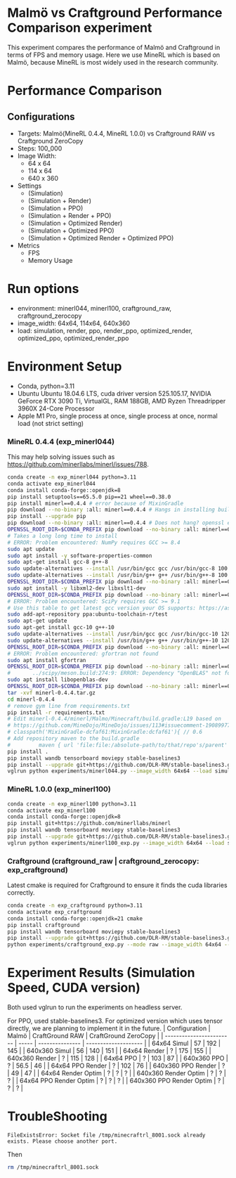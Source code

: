 # Malmö vs Craftground Performance Comparison experiment
This experiment compares the performance of Malmö and Craftground in terms of FPS and memory usage. Here we use MineRL which is based on Malmö, because MineRL is most widely used in the research community.

# Performance Comparison
## Configurations
- Targets: Malmö(MineRL 0.4.4, MineRL 1.0.0) vs Craftground RAW vs Craftground ZeroCopy
- Steps: 100_000
- Image Width:
    - 64 x 64
    - 114 x 64
    - 640 x 360
- Settings
    - (Simulation)
    - (Simulation + Render)
    - (Simulation + PPO)
    - (Simulation + Render + PPO)
    - (Simulation + Optimized Render)
    - (Simulation + Optimized PPO)
    - (Simulation + Optimized Render + Optimized PPO)
- Metrics
    - FPS
    - Memory Usage


# Run options
- environment: minerl044, minerl100, craftground_raw, craftground_zerocopy
- image_width: 64x64, 114x64, 640x360
- load: simulation, render, ppo, render_ppo, optimized_render, optimized_ppo, optimized_render_ppo

# Environment Setup
- Conda, python=3.11
- Ubuntu Ubuntu 18.04.6 LTS, cuda driver version 525.105.17, NVIDIA GeForce RTX 3090 Ti, VirtualGL, RAM 188GB, AMD Ryzen Threadripper 3960X 24-Core Processor
- Apple M1 Pro, single process at once,  single process at once, normal load (not strict setting)

### MineRL 0.4.4 (exp_minerl044)
This may help solving issues such as https://github.com/minerllabs/minerl/issues/788.
```bash
conda create -n exp_minerl044 python=3.11
conda activate exp_minerl044
conda install conda-forge::openjdk=8 
pip install setuptools==65.5.0 pip==21 wheel==0.38.0
pip install minerl==0.4.4 # error because of MixinGradle
pip download --no-binary :all: minerl==0.4.4 # Hangs in installing build dependencies
pip install --upgrade pip
pip download --no-binary :all: minerl==0.4.4 # Does not hang? openssl error
OPENSSL_ROOT_DIR=$CONDA_PREFIX pip download --no-binary :all: minerl==0.4.4
# Takes a long long time to install
# ERROR: Problem encountered: NumPy requires GCC >= 8.4
sudo apt update
sudo apt install -y software-properties-common
sudo apt-get install gcc-8 g++-8
sudo update-alternatives --install /usr/bin/gcc gcc /usr/bin/gcc-8 100
sudo update-alternatives --install /usr/bin/g++ g++ /usr/bin/g++-8 100
OPENSSL_ROOT_DIR=$CONDA_PREFIX pip download --no-binary :all: minerl==0.4.4
sudo apt install -y libxml2-dev libxslt1-dev
OPENSSL_ROOT_DIR=$CONDA_PREFIX pip download --no-binary :all: minerl==0.4.4
# ERROR: Problem encountered: SciPy requires GCC >= 9.1
# Use this table to get latest gcc version your OS supports: https://askubuntu.com/a/1163021/901082
sudo add-apt-repository ppa:ubuntu-toolchain-r/test
sudo apt-get update
sudo apt-get install gcc-10 g++-10
sudo update-alternatives --install /usr/bin/gcc gcc /usr/bin/gcc-10 120
sudo update-alternatives --install /usr/bin/g++ g++ /usr/bin/g++-10 120
OPENSSL_ROOT_DIR=$CONDA_PREFIX pip download --no-binary :all: minerl==0.4.4
# ERROR: Problem encountered: gfortran not found
sudo apt install gfortran
OPENSSL_ROOT_DIR=$CONDA_PREFIX pip download --no-binary :all: minerl==0.4.4
#       ../scipy/meson.build:274:9: ERROR: Dependency "OpenBLAS" not found, tried pkgconfig and cmake
sudo apt install libopenblas-dev
OPENSSL_ROOT_DIR=$CONDA_PREFIX pip download --no-binary :all: minerl==0.4.4
tar -xvf minerl-0.4.4.tar.gz
cd minerl-0.4.4
# remove gym line from requirements.txt
pip install -r requirements.txt
# Edit minerl-0.4.4/minerl/Malmo/Minecraft/build.gradle:L19 based on
# https://github.com/MineDojo/MineDojo/issues/113#issuecomment-1908997704
# classpath('MixinGradle-dcfaf61:MixinGradle:dcfaf61'){ // 0.6
# Add repository maven to the build.gradle
#         maven { url 'file:file:/absolute-path/to/that/repo's/parent' }
pip install .
pip install wandb tensorboard moviepy stable-baselines3
pip install --upgrade git+https://github.com/DLR-RM/stable-baselines3.git # To ensure correct video rendering
vglrun python experiments/minerl044.py --image_width 64x64 --load simulation
```

### MineRL 1.0.0 (exp_minerl100)
```bash
conda create -n exp_minerl100 python=3.11
conda activate exp_minerl100
conda install conda-forge::openjdk=8
pip install git+https://github.com/minerllabs/minerl
pip install wandb tensorboard moviepy stable-baselines3
pip install --upgrade git+https://github.com/DLR-RM/stable-baselines3.git # To ensure correct video rendering
vglrun python experiments/minerl100_exp.py --image_width 64x64 --load simulation
```

### Craftground (craftground_raw | craftground_zerocopy: exp_craftground)
Latest cmake is required for Craftground to ensure it finds the cuda libraries correctly.
```bash
conda create -n exp_craftground python=3.11
conda activate exp_craftground
conda install conda-forge::openjdk=21 cmake
pip install craftground
pip install wandb tensorboard moviepy stable-baselines3
pip install --upgrade git+https://github.com/DLR-RM/stable-baselines3.git # To ensure correct video rendering
python experiments/craftground_exp.py --mode raw --image_width 64x64 --load simulation
```

# Experiment Results (Simulation Speed, CUDA version)
Both used vglrun to run the experiments on headless server.

For PPO, used stable-baselines3. For optimized version which uses tensor directly, we are planning to implement it in the future.
| Configuration            | Malmö | CraftGround RAW | CraftGround ZeroCopy |
| ------------------------ | ----- | --------------- | -------------------- |
| 64x64 Simul              | 57    | 192             | 145                  |
| 640x360 Simul            | 56    | 140             | 151                  |
| 64x64 Render             | ?     | 175             | 155                  |
| 640x360 Render           | ?     | 115             | 128                  |
| 64x64 PPO                | ?     | 103             | 87                   |
| 640x360 PPO              | ?     | 56.5            | 46                   |
| 64x64 PPO Render         | ?     | 102             | 76                   |
| 640x360 PPO Render       | ?     | 49              | 47                   |
| 64x64 Render Optim       | ?     | ?               | ?                    |
| 640x360 Render Optim     | ?     | ?               | ?                    |
| 64x64 PPO Render Optim   | ?     | ?               | ?                    |
| 640x360 PPO Render Optim | ?     | ?               | ?                    |

# TroubleShooting
```
FileExistsError: Socket file /tmp/minecraftrl_8001.sock already exists. Please choose another port.
```
Then
```bash
rm /tmp/minecraftrl_8001.sock 
```